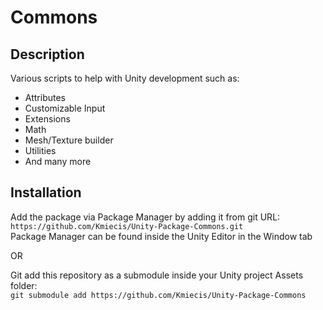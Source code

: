 # Commons

## Description

Various scripts to help with Unity development such as:  
- Attributes
- Customizable Input
- Extensions
- Math
- Mesh/Texture builder
- Utilities
- And many more

## Installation

Add the package via Package Manager by adding it from git URL:  
`https://github.com/Kmiecis/Unity-Package-Commons.git`  
Package Manager can be found inside the Unity Editor in the Window tab

OR

Git add this repository as a submodule inside your Unity project Assets folder:  
`git submodule add https://github.com/Kmiecis/Unity-Package-Commons`
